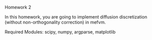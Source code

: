 Homework 2

In this homework, you are going to implement diffusion discretization (without non-orthogonality correction) in mefvm.  

Required Modules: scipy, numpy, argparse, matplotlib
